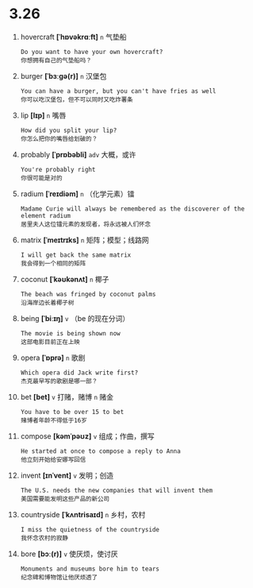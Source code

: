 # 3.26

1. hovercraft **[ˈhɒvəkrɑːft]** `n` 气垫船

   ```
   Do you want to have your own hovercraft?
   你想拥有自己的气垫船吗？
   ```

2. burger **[ˈbɜːɡə(r)]** `n` 汉堡包

   ```
   You can have a burger, but you can't have fries as well
   你可以吃汉堡包，但不可以同时又吃炸薯条
   ```

3. lip **[lɪp]** `n` 嘴唇

   ```
   How did you split your lip?
   你怎么把你的嘴唇给划破的？
   ```

4. probably **[ˈprɒbəbli]** `adv` 大概，或许

   ```
   You're probably right
   你很可能是对的
   ```

5. radium **[ˈreɪdiəm]** `n` （化学元素）镭

   ```
   Madame Curie will always be remembered as the discoverer of the element radium
   居里夫人这位镭元素的发现者，将永远被人们怀念
   ```

6. matrix **[ˈmeɪtrɪks]** `n` 矩阵；模型；线路网

   ```
   I will get back the same matrix
   我会得到一个相同的矩阵
   ```

7. coconut **[ˈkəʊkənʌt]** `n` 椰子

   ```
   The beach was fringed by coconut palms
   沿海岸边长着椰子树
   ```

8. being **[ˈbiːɪŋ]** `v` （be 的现在分词）

   ```
   The movie is being shown now
   这部电影目前正在上映
   ```

9. opera **[ˈɒprə]** `n` 歌剧

   ```
   Which opera did Jack write first?
   杰克最早写的歌剧是哪一部？
   ```

10. bet **[bet]** `v` 打赌，赌博 `n` 赌金

    ```
    You have to be over 15 to bet
    赌博者年龄不得低于16岁
    ```

11. compose **[kəmˈpəʊz]** `v` 组成；作曲，撰写

    ```
    He started at once to compose a reply to Anna
    他立刻开始给安娜写回信
    ```

12. invent **[ɪnˈvent]** `v` 发明；创造

    ```
    The U.S. needs the new companies that will invent them
    美国需要能发明这些产品的新公司
    ```

13. countryside **[ˈkʌntrisaɪd]** `n` 乡村，农村

    ```
    I miss the quietness of the countryside
    我怀念农村的寂静
    ```

14. bore **[bɔː(r)]** `v` 使厌烦，使讨厌
    ```
    Monuments and museums bore him to tears
    纪念碑和博物馆让他厌烦透了
    ```
